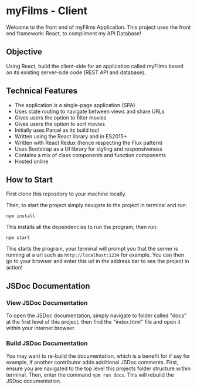 # myFilms - Client

Welcome to the front end of myFilms Application. This project uses the front end framework: React, to compliment my API Database!

## Objective

Using React, build the client-side for an application called myFlims based on its existing server-side code (REST API and database).

## Technical Features

- The application is a single-page application (SPA)
- Uses state routing to navigate between views and share URLs
- Gives users the option to filter movies
- Gives users the option to sort movies
- Initially uses Parcel as its build tool
- Written using the React library and in ES2015+
- Written with React Redux (hence respecting the Flux pattern)
- Uses Bootstrap as a UI library for styling and responsiveness
- Contains a mix of class components and function components
- Hosted online

## How to Start

First clone this repository to your machine locally.

Then, to start the project simply navigate to the project in terminal and run:

`npm install`

This installs all the dependencies to run the program, then run:

`npm start`

This starts the program, your terminal will prompt you that the server is running at a url such as `http://localhost:1234` for example. You can then go to your browser and enter this url in the address bar to see the project in action!

## JSDoc Documentation

### View JSDoc Documentation

To open the JSDoc documentation, simply navigate to folder called "docs" at the first level of this project, then find the "index.html" file and open it within your internet browser.

### Build JSDoc Documentation

You may want to re-build the documentation, which is a benefit for if say for example, if another contributor adds additional JSDoc comments. First, ensure you are navigated to the top level this projects folder structure within terminal. Then, enter the command `npm run docs`. This will rebuild the JSDoc documentation.
